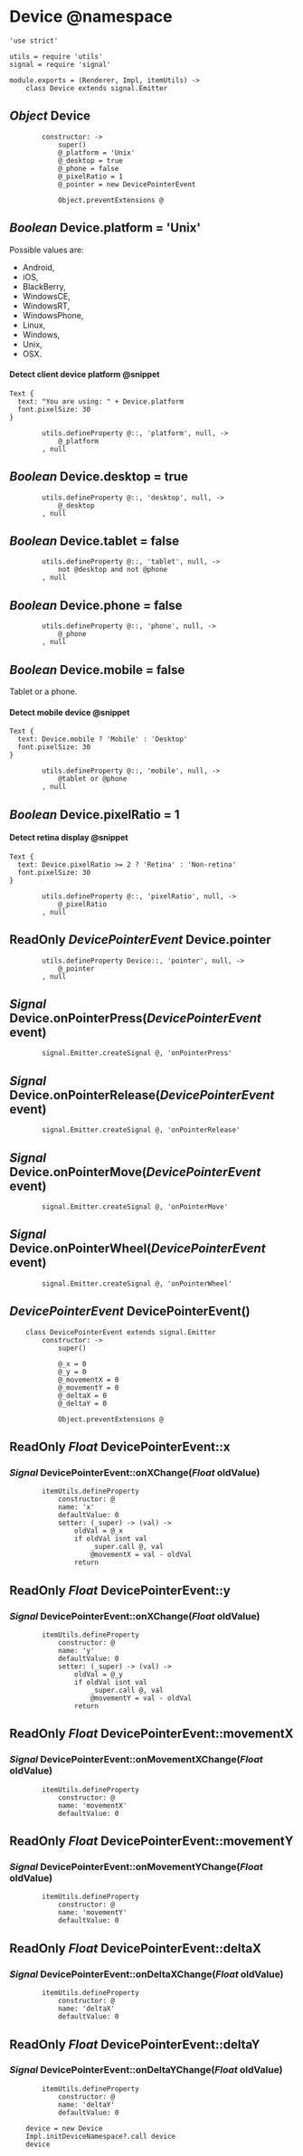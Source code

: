 Device @namespace
======

	'use strict'

	utils = require 'utils'
	signal = require 'signal'

	module.exports = (Renderer, Impl, itemUtils) ->
		class Device extends signal.Emitter

*Object* Device
---------------

			constructor: ->
				super()
				@_platform = 'Unix'
				@_desktop = true
				@_phone = false
				@_pixelRatio = 1
				@_pointer = new DevicePointerEvent

				Object.preventExtensions @

*Boolean* Device.platform = 'Unix'
----------------------------------

Possible values are:
 - Android,
 - iOS,
 - BlackBerry,
 - WindowsCE,
 - WindowsRT,
 - WindowsPhone,
 - Linux,
 - Windows,
 - Unix,
 - OSX.

#### Detect client device platform @snippet

```style
Text {
  text: "You are using: " + Device.platform
  font.pixelSize: 30
}
```

			utils.defineProperty @::, 'platform', null, ->
				@_platform
			, null

*Boolean* Device.desktop = true
-------------------------------

			utils.defineProperty @::, 'desktop', null, ->
				@_desktop
			, null

*Boolean* Device.tablet = false
-------------------------------

			utils.defineProperty @::, 'tablet', null, ->
				not @desktop and not @phone
			, null

*Boolean* Device.phone = false
------------------------------

			utils.defineProperty @::, 'phone', null, ->
				@_phone
			, null

*Boolean* Device.mobile = false
-------------------------------

Tablet or a phone.

#### Detect mobile device @snippet

```style
Text {
  text: Device.mobile ? 'Mobile' : 'Desktop'
  font.pixelSize: 30
}
```

			utils.defineProperty @::, 'mobile', null, ->
				@tablet or @phone
			, null

*Boolean* Device.pixelRatio = 1
-------------------------------

#### Detect retina display @snippet

```style
Text {
  text: Device.pixelRatio >= 2 ? 'Retina' : 'Non-retina'
  font.pixelSize: 30
}
```

			utils.defineProperty @::, 'pixelRatio', null, ->
				@_pixelRatio
			, null

ReadOnly *DevicePointerEvent* Device.pointer
--------------------------------------------

			utils.defineProperty Device::, 'pointer', null, ->
				@_pointer
			, null

*Signal* Device.onPointerPress(*DevicePointerEvent* event)
----------------------------------------------------------

			signal.Emitter.createSignal @, 'onPointerPress'

*Signal* Device.onPointerRelease(*DevicePointerEvent* event)
------------------------------------------------------------

			signal.Emitter.createSignal @, 'onPointerRelease'

*Signal* Device.onPointerMove(*DevicePointerEvent* event)
---------------------------------------------------------

			signal.Emitter.createSignal @, 'onPointerMove'

*Signal* Device.onPointerWheel(*DevicePointerEvent* event)
----------------------------------------------------------

			signal.Emitter.createSignal @, 'onPointerWheel'

*DevicePointerEvent* DevicePointerEvent()
-----------------------------------------

		class DevicePointerEvent extends signal.Emitter
			constructor: ->
				super()

				@_x = 0
				@_y = 0
				@_movementX = 0
				@_movementY = 0
				@_deltaX = 0
				@_deltaY = 0

				Object.preventExtensions @

ReadOnly *Float* DevicePointerEvent::x
--------------------------------------

### *Signal* DevicePointerEvent::onXChange(*Float* oldValue)

			itemUtils.defineProperty
				constructor: @
				name: 'x'
				defaultValue: 0
				setter: (_super) -> (val) ->
					oldVal = @_x
					if oldVal isnt val
						_super.call @, val
						@movementX = val - oldVal
					return

ReadOnly *Float* DevicePointerEvent::y
--------------------------------------

### *Signal* DevicePointerEvent::onXChange(*Float* oldValue)

			itemUtils.defineProperty
				constructor: @
				name: 'y'
				defaultValue: 0
				setter: (_super) -> (val) ->
					oldVal = @_y
					if oldVal isnt val
						_super.call @, val
						@movementY = val - oldVal
					return

ReadOnly *Float* DevicePointerEvent::movementX
----------------------------------------------

### *Signal* DevicePointerEvent::onMovementXChange(*Float* oldValue)

			itemUtils.defineProperty
				constructor: @
				name: 'movementX'
				defaultValue: 0

ReadOnly *Float* DevicePointerEvent::movementY
----------------------------------------------

### *Signal* DevicePointerEvent::onMovementYChange(*Float* oldValue)

			itemUtils.defineProperty
				constructor: @
				name: 'movementY'
				defaultValue: 0

ReadOnly *Float* DevicePointerEvent::deltaX
----------------------------------------------

### *Signal* DevicePointerEvent::onDeltaXChange(*Float* oldValue)

			itemUtils.defineProperty
				constructor: @
				name: 'deltaX'
				defaultValue: 0

ReadOnly *Float* DevicePointerEvent::deltaY
----------------------------------------------

### *Signal* DevicePointerEvent::onDeltaYChange(*Float* oldValue)

			itemUtils.defineProperty
				constructor: @
				name: 'deltaY'
				defaultValue: 0

		device = new Device
		Impl.initDeviceNamespace?.call device
		device
